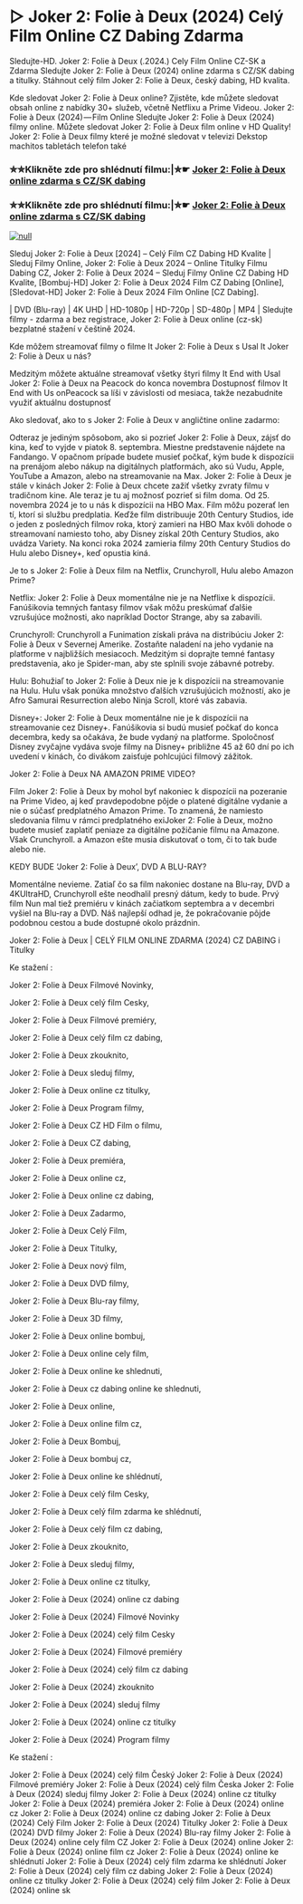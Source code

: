 # ▷ Joker 2: Folie à Deux (2024) Celý Film Online CZ Dabing Zdarma
Sledujte-HD. Joker 2: Folie à Deux (.2024.) Cely Film Online CZ-SK a Zdarma
Sledujte Joker 2: Folie à Deux (2024) online zdarma s CZ/SK dabing a titulky. Stáhnout celý film Joker 2: Folie à Deux, český dabing, HD kvalita.

Kde sledovat Joker 2: Folie à Deux online? Zjistěte, kde můžete sledovat obsah online z nabídky 30+ služeb, včetně Netflixu a Prime Videou. Joker 2: Folie à Deux (2024) — Film Online Sledujte Joker 2: Folie à Deux (2024) filmy online. Můžete sledovat Joker 2: Folie à Deux film online v HD Quality! Joker 2: Folie à Deux filmy které je možné sledovat v televizi Dekstop machitos tabletách telefon také

### ✮✮Klikněte zde pro shlédnutí filmu:|✮☛ [Joker 2: Folie à Deux online zdarma s CZ/SK dabing](https://bit.ly/joker-folie-deux-cely-film-cz)

### ✮✮Klikněte zde pro shlédnutí filmu:|✮☛ [Joker 2: Folie à Deux online zdarma s CZ/SK dabing](https://bit.ly/joker-folie-deux-cely-film-cz)

[![null](https://static.wixstatic.com/media/855a25_043b5abeb4ae4d35ac003198e7fe56ed~mv2.gif)](https://bit.ly/joker-folie-deux-cely-film-cz)

Sleduj Joker 2: Folie à Deux [2024] – Celý Film CZ Dabing HD Kvalite | Sleduj Filmy Online, Joker 2: Folie à Deux 2024 – Online Titulky Filmu Dabing CZ, Joker 2: Folie à Deux 2024 – Sleduj Filmy Online CZ Dabing HD Kvalite, [Bombuj-HD] Joker 2: Folie à Deux 2024 Film CZ Dabing [Online], [Sledovat-HD] Joker 2: Folie à Deux 2024 Film Online [CZ Dabing].

| DVD (Blu-ray) | 4K UHD | HD-1080p | HD-720p | SD-480p | MP4 | Sledujte filmy - zdarma a bez registrace, Joker 2: Folie à Deux online (cz-sk) bezplatné stažení v češtině 2024.

Kde môžem streamovať filmy o filme It Joker 2: Folie à Deux s Usal It Joker 2: Folie à Deux u nás?

Medzitým môžete aktuálne streamovať všetky štyri filmy It End with Usal Joker 2: Folie à Deux na Peacock do konca novembra Dostupnosť filmov It End with Us onPeacock sa líši v závislosti od mesiaca, takže nezabudnite využiť aktuálnu dostupnosť

Ako sledovať, ako to s Joker 2: Folie à Deux v angličtine online zadarmo:

Odteraz je jediným spôsobom, ako si pozrieť Joker 2: Folie à Deux, zájsť do kina, keď to vyjde v piatok 8. septembra. Miestne predstavenie nájdete na Fandango. V opačnom prípade budete musieť počkať, kým bude k dispozícii na prenájom alebo nákup na digitálnych platformách, ako sú Vudu, Apple, YouTube a Amazon, alebo na streamovanie na Max. Joker 2: Folie à Deux je stále v kinách Joker 2: Folie à Deux chcete zažiť všetky zvraty filmu v tradičnom kine. Ale teraz je tu aj možnosť pozrieť si film doma. Od 25. novembra 2024 je to u nás k dispozícii na HBO Max. Film môžu pozerať len tí, ktorí si službu predplatia. Keďže film distribuuje 20th Century Studios, ide o jeden z posledných filmov roka, ktorý zamieri na HBO Max kvôli dohode o streamovaní namiesto toho, aby Disney získal 20th Century Studios, ako uvádza Variety. Na konci roka 2024 zamieria filmy 20th Century Studios do Hulu alebo Disney+, keď opustia kiná.

Je to s Joker 2: Folie à Deux film na Netflix, Crunchyroll, Hulu alebo Amazon Prime?

Netflix: Joker 2: Folie à Deux momentálne nie je na Netflixe k dispozícii. Fanúšikovia temných fantasy filmov však môžu preskúmať ďalšie vzrušujúce možnosti, ako napríklad Doctor Strange, aby sa zabavili.

Crunchyroll: Crunchyroll a Funimation získali práva na distribúciu Joker 2: Folie à Deux v Severnej Amerike. Zostaňte naladení na jeho vydanie na platforme v najbližších mesiacoch. Medzitým si doprajte temné fantasy predstavenia, ako je Spider-man, aby ste splnili svoje zábavné potreby.

Hulu: Bohužiaľ to Joker 2: Folie à Deux nie je k dispozícii na streamovanie na Hulu. Hulu však ponúka množstvo ďalších vzrušujúcich možností, ako je Afro Samurai Resurrection alebo Ninja Scroll, ktoré vás zabavia.

Disney+: Joker 2: Folie à Deux momentálne nie je k dispozícii na streamovanie cez Disney+. Fanúšikovia si budú musieť počkať do konca decembra, kedy sa očakáva, že bude vydaný na platforme. Spoločnosť Disney zvyčajne vydáva svoje filmy na Disney+ približne 45 až 60 dní po ich uvedení v kinách, čo divákom zaisťuje pohlcujúci filmový zážitok.

Joker 2: Folie à Deux NA AMAZON PRIME VIDEO?

Film Joker 2: Folie à Deux by mohol byť nakoniec k dispozícii na pozeranie na Prime Video, aj keď pravdepodobne pôjde o platené digitálne vydanie a nie o súčasť predplatného Amazon Prime. To znamená, že namiesto sledovania filmu v rámci predplatného exiJoker 2: Folie à Deux, možno budete musieť zaplatiť peniaze za digitálne požičanie filmu na Amazone. Však Crunchyroll. a Amazon ešte musia diskutovať o tom, či to tak bude alebo nie.

KEDY BUDE ‘Joker 2: Folie à Deux’, DVD A BLU-RAY?

Momentálne nevieme. Zatiaľ čo sa film nakoniec dostane na Blu-ray, DVD a 4KUltraHD, Crunchyroll ešte neodhalil presný dátum, kedy to bude. Prvý film Nun mal tiež premiéru v kinách začiatkom septembra a v decembri vyšiel na Blu-ray a DVD. Náš najlepší odhad je, že pokračovanie pôjde podobnou cestou a bude dostupné okolo prázdnin.

Joker 2: Folie à Deux | CELÝ FILM ONLINE ZDARMA (2024) CZ DABING i Titulky

Ke stažení :

Joker 2: Folie à Deux Filmové Novinky,

Joker 2: Folie à Deux celý film Cesky,

Joker 2: Folie à Deux Filmové premiéry,

Joker 2: Folie à Deux celý film cz dabing,

Joker 2: Folie à Deux zkouknito,

Joker 2: Folie à Deux sleduj filmy,

Joker 2: Folie à Deux online cz titulky,

Joker 2: Folie à Deux Program filmy,

Joker 2: Folie à Deux CZ HD Film o filmu,

Joker 2: Folie à Deux CZ dabing,

Joker 2: Folie à Deux premiéra,

Joker 2: Folie à Deux online cz,

Joker 2: Folie à Deux online cz dabing,

Joker 2: Folie à Deux Zadarmo,

Joker 2: Folie à Deux Celý Film,

Joker 2: Folie à Deux Titulky,

Joker 2: Folie à Deux nový film,

Joker 2: Folie à Deux DVD filmy,

Joker 2: Folie à Deux Blu-ray filmy,

Joker 2: Folie à Deux 3D filmy,

Joker 2: Folie à Deux online bombuj,

Joker 2: Folie à Deux online cely film,

Joker 2: Folie à Deux online ke shlednuti,

Joker 2: Folie à Deux cz dabing online ke shlednuti,

Joker 2: Folie à Deux online,

Joker 2: Folie à Deux online film cz,

Joker 2: Folie à Deux Bombuj,

Joker 2: Folie à Deux bombuj cz,

Joker 2: Folie à Deux online ke shlédnutí,

Joker 2: Folie à Deux celý film Cesky,

Joker 2: Folie à Deux celý film zdarma ke shlédnutí,

Joker 2: Folie à Deux celý film cz dabing,

Joker 2: Folie à Deux zkouknito,

Joker 2: Folie à Deux sleduj filmy,

Joker 2: Folie à Deux online cz titulky,

Joker 2: Folie à Deux (2024) online cz dabing

Joker 2: Folie à Deux (2024) Filmové Novinky

Joker 2: Folie à Deux (2024) celý film Cesky

Joker 2: Folie à Deux (2024) Filmové premiéry

Joker 2: Folie à Deux (2024) celý film cz dabing

Joker 2: Folie à Deux (2024) zkouknito

Joker 2: Folie à Deux (2024) sleduj filmy

Joker 2: Folie à Deux (2024) online cz titulky

Joker 2: Folie à Deux (2024) Program filmy

Ke stažení :

Joker 2: Folie à Deux (2024) celý film Český Joker 2: Folie à Deux (2024) Filmové premiéry Joker 2: Folie à Deux (2024) celý film Česka Joker 2: Folie à Deux (2024) sleduj filmy Joker 2: Folie à Deux (2024) online cz titulky Joker 2: Folie à Deux (2024) premiéra Joker 2: Folie à Deux (2024) online cz Joker 2: Folie à Deux (2024) online cz dabing Joker 2: Folie à Deux (2024) Celý Film Joker 2: Folie à Deux (2024) Titulky Joker 2: Folie à Deux (2024) DVD filmy Joker 2: Folie à Deux (2024) Blu-ray filmy Joker 2: Folie à Deux (2024) online cely film CZ Joker 2: Folie à Deux (2024) online Joker 2: Folie à Deux (2024) online film cz Joker 2: Folie à Deux (2024) online ke shlédnutí Joker 2: Folie à Deux (2024) celý film zdarma ke shlédnutí Joker 2: Folie à Deux (2024) celý film cz dabing Joker 2: Folie à Deux (2024) online cz titulky Joker 2: Folie à Deux (2024) celý film Joker 2: Folie à Deux (2024) online sk
